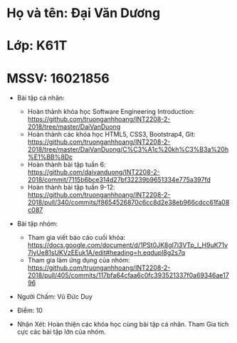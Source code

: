 ﻿# Họ và tên: Đại Văn Dương
# Lớp: K61T
# MSSV: 16021856

* Bài tập cá nhân:
	- Hoàn thành khóa học Software Engineering Introduction: https://github.com/truonganhhoang/INT2208-2-2018/tree/master/DaiVanDuong
	- Hoàn thành các khóa học HTML5, CSS3, Bootstrap4, Git: https://github.com/truonganhhoang/INT2208-2-2018/tree/master/DaiVanDuong/C%C3%A1c%20kh%C3%B3a%20h%E1%BB%8Dc 
	- Hoàn thành bài tập tuần 6: https://github.com/daivanduong/INT2208-2-2018/commit/7115b6bce314d27bf32239b9651334e775a397fd
	- Hoàn thành bài tập tuần 9-12: https://github.com/truonganhhoang/INT2208-2-2018/pull/340/commits/f8654526870c6cc8d2e38eb966cdcc61fa08c087
* Bài tập nhóm:
	- Tham gia viết báo cáo cuối khóa: https://docs.google.com/document/d/1PSt0JK8gl7i3VTp_l_H9uK71v7lyUe81sUKVzEEuk1A/edit#heading=h.eqdupl8g2s7q
	- Tham gia làm ứng dụng của nhóm: https://github.com/truonganhhoang/INT2208-2-2018/pull/405/commits/117bfa64cfaa6c0fc393521337f0a69346ae1796 

* Người Chấm: Vũ Đức Duy
* Điểm: 10
* Nhận Xét: Hoàn thiện các khóa học cùng bài tập cá nhân. Tham Gia tích cực các bài tập lớn của nhóm.

